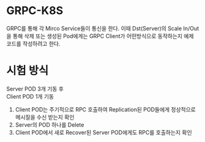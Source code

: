 # GRPC-K8S 
GRPC를 통해 각 Mirco Service들이 통신을 한다.
이때 Dst(Server)의 Scale In/Out을 통해 삭제 또는 생성된 Pod에게는 GRPC Client가 어떤방식으로 동작하는지 
예제 코드를 작성하려고 한다.

# 시험 방식 
Server POD 3개 기동 후  
Client POD 1개 기동 

1. Client POD는 주기적으로 RPC 호출하여 Replication된 POD들에게 정상적으로 메시질을 수신 받는지 확인
2. Server의 POD 하나를 Delete
3. Client POD에서 새로 Recover된 Server POD에게도 RPC를 호출하는지 확인


